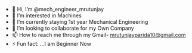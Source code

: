 - 👋 Hi, I’m @mech_engineer_mrutunjay
- 👀 I’m interested in Machines
- 🌱 I’m currently staying 1st year Mechanical Engineering
- 💞️ I’m looking to collaborate for my Own Company
- 📫 How to reach me through my Gmail- mrutunjayparida10@gmail.com 
- ⚡ Fun fact: ...I am Beginner Now 

<!---
mrutunjay-coder/mrutunjay-coder is a ✨ special ✨ repository because its `README.md` (this file) appears on your GitHub profile.
You can click the Preview link to take a look at your changes.
--->
